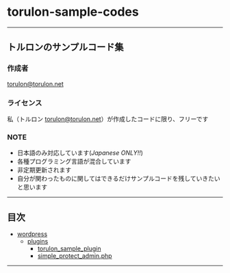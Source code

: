 # torulon-sample-codes

---
## トルロンのサンプルコード集
### 作成者

torulon@torulon.net

### ライセンス

私（トルロン <torulon@torulon.net>）が作成したコードに限り、フリーです

### NOTE
* 日本語のみ対応しています(*Japanese ONLY!!*)
* 各種プログラミング言語が混合しています
* 非定期更新されます
* 自分が関わったものに関してはできるだけサンプルコードを残していきたいと思います

---

## 目次

* [wordpress](./wordpress)
  * [plugins](./wordpress/plugins)
    * [torulon_sample_plugin](./wordpress/plugins/torulon_sample_plugin)
    * [simple_protect_admin.php](./wordpress/plugins/simple_protect_admin.php)

---